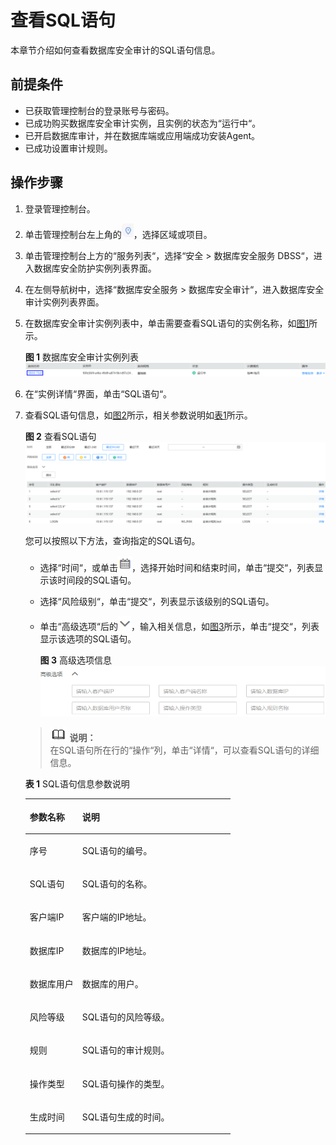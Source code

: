 # 查看SQL语句<a name="ZH-CN_TOPIC_0145057230"></a>

本章节介绍如何查看数据库安全审计的SQL语句信息。

## 前提条件<a name="section441811405410"></a>

-   已获取管理控制台的登录账号与密码。
-   已成功购买数据库安全审计实例，且实例的状态为“运行中“。
-   已开启数据库审计，并在数据库端或应用端成功安装Agent。
-   已成功设置审计规则。

## 操作步骤<a name="section16337113512514"></a>

1.  登录管理控制台。
2.  单击管理控制台左上角的![](figures/项目.png)，选择区域或项目。
3.  单击管理控制台上方的“服务列表“，选择“安全  \>  数据库安全服务 DBSS“，进入数据库安全防护实例列表界面。
4.  在左侧导航树中，选择“数据库安全服务  \>  数据库安全审计“，进入数据库安全审计实例列表界面。
5.  在数据库安全审计实例列表中，单击需要查看SQL语句的实例名称，如[图1](#fig99553501795)所示。

    **图 1**  数据库安全审计实例列表<a name="fig99553501795"></a>  
    ![](figures/数据库安全审计实例列表.png "数据库安全审计实例列表")

6.  在“实例详情“界面，单击“SQL语句“。
7.  查看SQL语句信息，如[图2](#fig1748292125513)所示，相关参数说明如[表1](#table4295843716304)所示。

    **图 2**  查看SQL语句<a name="fig1748292125513"></a>  
    ![](figures/查看SQL语句.png "查看SQL语句")

    您可以按照以下方法，查询指定的SQL语句。

    -   选择“时间“，或单击![](figures/日历-16.png)，选择开始时间和结束时间，单击“提交“，列表显示该时间段的SQL语句。
    -   选择“风险级别“，单击“提交“，列表显示该级别的SQL语句。
    -   单击“高级选项“后的![](figures/下拉.png)，输入相关信息，如[图3](#fig1208529493)所示，单击“提交“，列表显示该选项的SQL语句。

        **图 3**  高级选项信息<a name="fig1208529493"></a>  
        ![](figures/高级选项信息.png "高级选项信息")


    >![](public_sys-resources/icon-note.gif) **说明：**   
    >在SQL语句所在行的“操作“列，单击“详情“，可以查看SQL语句的详细信息。  

    **表 1**  SQL语句信息参数说明

    <a name="table4295843716304"></a>
    <table><thead align="left"><tr id="row4338993216304"><th class="cellrowborder" valign="top" width="25.61%" id="mcps1.2.3.1.1"><p id="p2492361616304"><a name="p2492361616304"></a><a name="p2492361616304"></a>参数名称</p>
    </th>
    <th class="cellrowborder" valign="top" width="74.39%" id="mcps1.2.3.1.2"><p id="p554697916304"><a name="p554697916304"></a><a name="p554697916304"></a>说明</p>
    </th>
    </tr>
    </thead>
    <tbody><tr id="row8736194992614"><td class="cellrowborder" valign="top" width="25.61%" headers="mcps1.2.3.1.1 "><p id="p27371849182610"><a name="p27371849182610"></a><a name="p27371849182610"></a>序号</p>
    </td>
    <td class="cellrowborder" valign="top" width="74.39%" headers="mcps1.2.3.1.2 "><p id="p673724912620"><a name="p673724912620"></a><a name="p673724912620"></a>SQL语句的编号。</p>
    </td>
    </tr>
    <tr id="row3896937416304"><td class="cellrowborder" valign="top" width="25.61%" headers="mcps1.2.3.1.1 "><p id="p240275716304"><a name="p240275716304"></a><a name="p240275716304"></a>SQL语句</p>
    </td>
    <td class="cellrowborder" valign="top" width="74.39%" headers="mcps1.2.3.1.2 "><p id="p6040559116304"><a name="p6040559116304"></a><a name="p6040559116304"></a>SQL语句的名称。</p>
    </td>
    </tr>
    <tr id="row38169719100"><td class="cellrowborder" valign="top" width="25.61%" headers="mcps1.2.3.1.1 "><p id="p11817178103"><a name="p11817178103"></a><a name="p11817178103"></a>客户端IP</p>
    </td>
    <td class="cellrowborder" valign="top" width="74.39%" headers="mcps1.2.3.1.2 "><p id="p781717151012"><a name="p781717151012"></a><a name="p781717151012"></a>客户端的IP地址。</p>
    </td>
    </tr>
    <tr id="row121453182104"><td class="cellrowborder" valign="top" width="25.61%" headers="mcps1.2.3.1.1 "><p id="p8145151818109"><a name="p8145151818109"></a><a name="p8145151818109"></a>数据库IP</p>
    </td>
    <td class="cellrowborder" valign="top" width="74.39%" headers="mcps1.2.3.1.2 "><p id="p21451918111019"><a name="p21451918111019"></a><a name="p21451918111019"></a>数据库的IP地址。</p>
    </td>
    </tr>
    <tr id="row1675442617106"><td class="cellrowborder" valign="top" width="25.61%" headers="mcps1.2.3.1.1 "><p id="p875482618104"><a name="p875482618104"></a><a name="p875482618104"></a>数据库用户</p>
    </td>
    <td class="cellrowborder" valign="top" width="74.39%" headers="mcps1.2.3.1.2 "><p id="p12754192617103"><a name="p12754192617103"></a><a name="p12754192617103"></a>数据库的用户。</p>
    </td>
    </tr>
    <tr id="row1332204111319"><td class="cellrowborder" valign="top" width="25.61%" headers="mcps1.2.3.1.1 "><p id="p33321041237"><a name="p33321041237"></a><a name="p33321041237"></a>风险等级</p>
    </td>
    <td class="cellrowborder" valign="top" width="74.39%" headers="mcps1.2.3.1.2 "><p id="p189761521111719"><a name="p189761521111719"></a><a name="p189761521111719"></a>SQL语句的风险等级。</p>
    </td>
    </tr>
    <tr id="row0860165713317"><td class="cellrowborder" valign="top" width="25.61%" headers="mcps1.2.3.1.1 "><p id="p12331342414"><a name="p12331342414"></a><a name="p12331342414"></a>规则</p>
    </td>
    <td class="cellrowborder" valign="top" width="74.39%" headers="mcps1.2.3.1.2 "><p id="p17861057634"><a name="p17861057634"></a><a name="p17861057634"></a>SQL语句的审计规则。</p>
    </td>
    </tr>
    <tr id="row1319658616304"><td class="cellrowborder" valign="top" width="25.61%" headers="mcps1.2.3.1.1 "><p id="p6229055916304"><a name="p6229055916304"></a><a name="p6229055916304"></a>操作类型</p>
    </td>
    <td class="cellrowborder" valign="top" width="74.39%" headers="mcps1.2.3.1.2 "><p id="p1237050416304"><a name="p1237050416304"></a><a name="p1237050416304"></a>SQL语句操作的类型。</p>
    </td>
    </tr>
    <tr id="row091816547102"><td class="cellrowborder" valign="top" width="25.61%" headers="mcps1.2.3.1.1 "><p id="p1918135431014"><a name="p1918135431014"></a><a name="p1918135431014"></a>生成时间</p>
    </td>
    <td class="cellrowborder" valign="top" width="74.39%" headers="mcps1.2.3.1.2 "><p id="p10918155441015"><a name="p10918155441015"></a><a name="p10918155441015"></a>SQL语句生成的时间。</p>
    </td>
    </tr>
    </tbody>
    </table>


